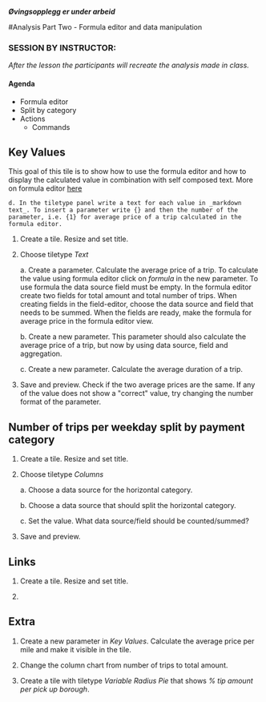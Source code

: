 
**_Øvingsopplegg er under arbeid_**

#Analysis Part Two - Formula editor and data manipulation

### SESSION BY INSTRUCTOR: 
_After the lesson the participants will recreate the analysis made in class._

#### Agenda 

- Formula editor
- Split by category
- Actions 
	- Commands

## Key Values 
This goal of this tile is to show how to use the formula editor and how to display the calculated value in combination with self composed text. More on formula editor [here](https://docs.genus.no/users/analyze-report-and-discover/analysis/designer/formula-designer.html)  

    d. In the tiletype panel write a text for each value in _markdown text_. To insert a parameter write {} and then the number of the parameter, i.e. {1} for average price of a trip calculated in the formula editor.  
	
1. Create a tile. Resize and set title. 

2. Choose tiletype _Text_
	
    a. Create a parameter. Calculate the average price of a trip. To calculate the value using formula editor click on _formula_ in the new parameter. To use formula the data source field must be empty. In the formula editor create two fields for total amount and total number of trips.  When creating fields in the field-editor, choose the data source and field that needs to be summed. When the fields are ready, make the formula for average price in the formula editor view.  
	
    b. Create a new parameter. This parameter should also calculate the average price of a trip, but now by using data source, field and aggregation. 

    c. Create a new parameter. Calculate the average duration of a trip. 
	
3. Save and preview. Check if the two average prices are the same. If any of the value does not show a "correct" value, try changing the number format of the parameter. 


## Number of trips per weekday split by payment category

1. Create a tile. Resize and set title. 

2. Choose tiletype _Columns_

    a. Choose a data source for the horizontal category. 

    b. Choose a data source that should split the horizontal category.

    c. Set the value. What data source/field should be counted/summed? 

3. Save and preview. 
  	
## Links

1. Create a tile. Resize and set title. 

2. 

## Extra

1. Create a new parameter in _Key Values_. Calculate the average price per mile and make it visible in the tile. 

2. Change the column chart from number of trips to total amount. 

2. Create a tile with tiletype _Variable Radius Pie_ that shows _% tip amount per pick up borough_.
